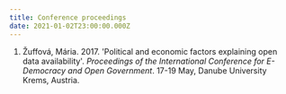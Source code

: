 ```yaml
---
title: Conference proceedings
date: 2021-01-02T23:00:00.000Z
---
```


1. Žuffová, Mária. 2017. 'Political and economic factors explaining open data availability'. *Proceedings of the International Conference for E-Democracy and Open Government*. 17-19 May, Danube University Krems, Austria.